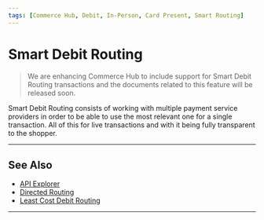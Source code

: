 ```yaml
---
tags: [Commerce Hub, Debit, In-Person, Card Present, Smart Routing]
---
```


# Smart Debit Routing

<!-- theme: danger -->
> We are enhancing Commerce Hub to include support for Smart Debit Routing transactions and the documents related to this feature will be released soon.

Smart Debit Routing consists of working with multiple payment service providers in order to be able to use the most relevant one for a single transaction. All of this for live transactions and with it being fully transparent to the shopper.

---

## See Also

- [API Explorer](../api/?type=post&path=/payments/v1/charges)
- [Directed Routing](?path=docs/Resources/Guides/Directed-Routing.md)
- [Least Cost Debit Routing](?path=docs/In-Person/Debit/Least-Cost-Debit.md)

---

